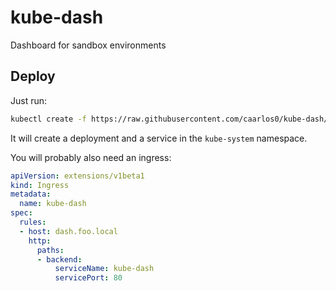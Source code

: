 # kube-dash

Dashboard for sandbox environments

## Deploy

Just run:

```sh
kubectl create -f https://raw.githubusercontent.com/caarlos0/kube-dash/master/deployment.yaml
```

It will create a deployment and a service in the `kube-system` namespace.

You will probably also need an ingress:

```yaml
apiVersion: extensions/v1beta1
kind: Ingress
metadata:
  name: kube-dash
spec:
  rules:
  - host: dash.foo.local
    http:
      paths:
      - backend:
          serviceName: kube-dash
          servicePort: 80
```

